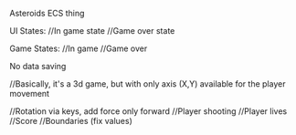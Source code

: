 Asteroids ECS thing

UI States:
//In game state
//Game over state

Game States:
//In game
//Game over

No data saving

//Basically, it's a 3d game, but with only axis (X,Y) available for the player movement

//Rotation via keys, add force only forward
//Player shooting
//Player lives
//Score
//Boundaries (fix values)